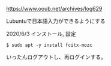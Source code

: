 https://www.ooub.net/archives/log629

Lubuntuで日本語入力ができるようにする

2020/6/3 インストール, 設定

```
$ sudo apt -y install fcitx-mozc
```

いったんログアウトし、再ログインする。
